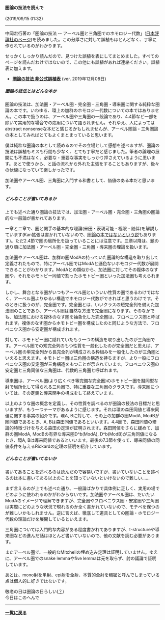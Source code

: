 #### 圏論の技法を読んで
(2019/09/15 01:32)

---

<p>
中岡宏行著の「圏論の技法 -- アーベル圏と三角圏でのホモロジー代数」(<a href="https://www.nippyo.co.jp/shop/book/7004.html">日本評論社のページ</a>)を読みました。この分厚さに対して誤植もほとんどなく、丁寧に作られているのがわかります。
</p>

<p>
せっかくしっかり読んだので、見つけた誤植を表にしてまとめました。すべてのページを読んだわけではないので、この他にも誤植があれば連絡ください。誤植表に加えます。
</p>

<ul>
    <li><strong><a href="/pdf/gihou_errors.pdf">圏論の技法 非公式誤植表</a></strong> (ver. 2019年12月08日)</li>
</ul>



##### 圏論の技法とはどんな本か
<p>
圏論の技法は、加法圏・アーベル圏・完全圏・三角圏・導来圏に関する純粋な圏論の本です。いわゆる、環上の加群のホモロジー代数についての本ではありません。この本で扱うのは、アーベル圏や三角圏の一般論であり、4.4節など一部を除いて実用的な場合での応用について語られません。それゆえ、人によってはabstract nonsenseな本だと感じるかもしれませんが、アーベル圏論・三角圏論の本としてみればとてもよくまとまっていると思います。
</p>

<p>
僕は純粋な圏論の本として読めるのでその立場として感想を述べますが、圏論の技法は誤植もミスも行間も少なく、とても丁寧だと感じました。筆者の論理の展開にも不満はなく、必要な・重要な事実をしっかり押さえているように思います。あとで使うから、と話の流れから外れた主張をすることもありますが、後々の伏線になっていて楽しかったです。
</p>

<p>
加法圏やアーベル圏、三角圏に入門する和書として、価値のある本だと思います。
</p>




##### どんなことが書いてあるか
<p>
上でも述べた通り圏論の技法では、加法圏・アーベル圏・完全圏・三角圏の圏論的な一般論が書かれてあります。
</p>

<p>
一章と二章で、圏と関手の基本的な理論(米田・表現可能・極限・随伴)を解説しています(Kan拡張は書かれていないので、<a href="https://twitter.com/alg_d/status/966123770128736259?s=20">圏論の本ではないという説</a>もあります)。ただ2.4節で圏の局所化を扱っていることには注意です。三章以降は、題の通り順に加法圏・アーベル圏・完全圏・三角圏・導来圏の理論を扱います。
</p>

<p>
加法圏やアーベル圏は、加群の圏ModAの持っていた圏論的な構造を取り出して定義されたもので、特にアーベル圏ではModAと遜色ないホモロジー代数が展開できることがわかります。ModAとの類似から、加法圏に対してその複体のなす圏や、それをホモトピー同値で割ったホモトピー圏といった加法圏も考えられます。
</p>

<p>
しかし、舞台となる圏がいつもアーベル圏といういい性質の圏であるわけではなく、アーベル圏よりゆるい構造でホモロジー代数ができればと思うわけです。そのときに扱うのが、完全圏です。完全圏とは、いいクラスの短完全列を備えた加法圏のことであり、アーベル圏は自然な方法で完全圏になります。そのなかでも、加法圏における複体のなす圏を抽象化した完全圏は、フロベニウス圏と呼ばれます。複体のなす圏からホモトピー圏を構成したのと同じような方法で、フロベニウス圏から安定圏が構成されます。
</p>

<p>
対して、ホモトピー圏に隠れていたもう一つの構造を取り出したのが三角圏です。アーベル圏での短完全列のもつ性質を一般化したのが完全圏だと思えば、アーベル圏の単完全列から長完全列が構成される枠組みを一般化したのが三角圏といえると思えます。ホモトピー圏は三角圏の構造を持ちますが、より一般にフロベニウス圏の安定圏が三角構造をもつことが示されています。フロベニウス圏の安定圏と三角同値な三角圏は、代数的三角圏と呼ばれます。
</p>

<p>
導来圏は、アーベル圏(より広くべき等完備な完全圏)のホモトピー圏を擬同型な射で局所化して得られる三角圏で、特に重要な三角圏のクラスです。導来圏については、その定義と導来関手の構成をして終えています。<br>
</p>

<p>
以上のような圏の概念を定義し、その性質を調べるのが圏論の技法の目標だと思いますが、もう一つテーマがあるように感じます。それは環の森田同値と導来同値に関する事実の紹介です。環A, Bに対して、その上の加群の圏ModA, ModBが圏同値であるとき、A, Bは森田同値であるといいます。4.4節で、森田同値の環論的特徴づけを与える森田の定理が証明されます。森田同値をさらに緩めて、加群の圏ModA, ModBの有界な導来圏D^b(ModA), D^b(ModB)が三角同値になるとき、環A, Bは導来同値であるといいます。最後の7.3節を使って、導来同値の同値条件を与えるRickardの定理の証明を紹介しています。
</p>




##### どんなことが書いてないか
<p>
書いてあることを述べるのは読んだので容易いですが、書いていないことを述べるのは本に書いてある以上のことを知っていないといけないので難しい……
</p>

<p>
まず言えるのが上でも述べた通り、一般論ばかりで具体例に乏しく、実用の場でどのように使われるのかがわからないです。加法圏やアーベル圏は、だいたいModAのイメージで理解できますが、完全圏やフロベニウス圏・安定圏や三角圏は実際にどのような状況で現れるのか全く書かれていないので、モチベを保つのが難しいかもしれません。逆に言えば、徹底して道具としての圏論・ホモロジー代数の理論だけを展開しているといえます。
</p>

<p>
三角圏については入門的な内容がある程度書かれてありますが、t-structureや導来圏などの進んだ話はほとんど書いていないので、他の文献を読む必要があります。
</p>

<p>
またアーベル圏で、一般的なMitchellの埋め込み定理は証明していません。ゆえに、アーベル圏でのsnake lemmaやfive lemmaは元を取らず、射の議論で証明しています。
</p>

<p>
あとは、mono射を単射、epi射を全射、本質的全射を稠密と呼んでしまっている点は個人的に好きではないです。<br>
</p>

<p>
敬老の日は圏論の日らしい(<a href="https://twitter.com/rikoushonotana/status/776259308334055428?s=20">？</a>)<br>
今日はこのへんで
</p>


---

**[一覧に戻る](/posts)**